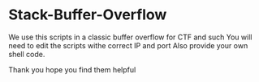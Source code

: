 # Stack-Buffer-Overflow
We use this scripts in a classic buffer overflow for CTF and such
You will need to edit the scripts withe correct IP and port
Also provide your own shell code.

Thank you hope you find them helpful 
